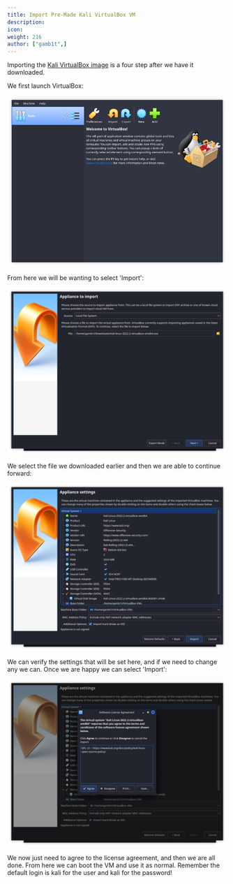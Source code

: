 ```yaml
---
title: Import Pre-Made Kali VirtualBox VM
description:
icon:
weight: 216
author: ["gamb1t",]
---
```


Importing the [Kali VirtualBox image](https://www.kali.org/get-kali/#kali-virtual-machines) is a four step after we have it downloaded.

We first launch VirtualBox:

![](import-vbox-1.png)

From here we will be wanting to select 'Import':

![](import-vbox-2.png)

We select the file we downloaded earlier and then we are able to continue forward:

![](import-vbox-3.png)

We can verify the settings that will be set here, and if we need to change any we can. Once we are happy we can select 'Import':

![](import-vbox-4.png)

We now just need to agree to the license agreement, and then we are all done. From here we can boot the VM and use it as normal. Remember the default login is kali for the user and kali for the password!